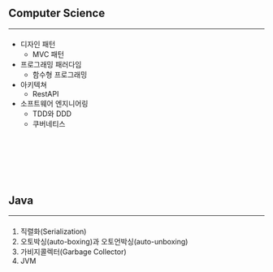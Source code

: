 
## Computer Science
------------
####
- 디자인 패턴
  - MVC 패턴
- 프로그래밍 패러다임
  - 함수형 프로그래밍
- 아키텍쳐
  - RestAPI
- 소프트웨어 엔지니어링
  - TDD와 DDD
  - 쿠버네티스
<br>
<br>
<br>
<br>
<br>

## Java
------------
#### 
1. 직렬화(Serialization)
2. 오토박싱(auto-boxing)과 오토언박싱(auto-unboxing)
3. 가비지콜렉터(Garbage Collector)
4. JVM


<br>
<br>
<br>
<br>
<br>
